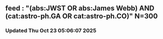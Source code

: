 ## feed : "(abs:JWST OR abs:James Webb) AND (cat:astro-ph.GA OR cat:astro-ph.CO)" N=300
### Updated Thu Oct 23 05:06:07 2025

